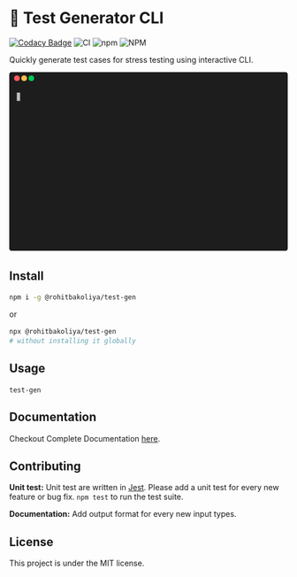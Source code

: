 # 🧪 Test Generator CLI

[![Codacy Badge](https://app.codacy.com/project/badge/Grade/c94af0a71b424122a6101604f16b6d56)](https://www.codacy.com/gh/rohitbakoliya/test-gen/dashboard?utm_source=github.com&utm_medium=referral&utm_content=rohitbakoliya/test-gen&utm_campaign=Badge_Grade)
![CI](https://img.shields.io/github/workflow/status/rohitbakoliya/test-gen/CI?logo=Github&label=CI)
![npm](https://img.shields.io/npm/v/@rohitbakoliya/test-gen)
![NPM](https://img.shields.io/npm/l/@rohitbakoliya/test-gen)

Quickly generate test cases for stress testing using interactive CLI.

![demo](./docs/demo-min.gif)

## Install

```bash
npm i -g @rohitbakoliya/test-gen
```

or

```bash
npx @rohitbakoliya/test-gen 
# without installing it globally
```

## Usage

```
test-gen
```

## Documentation

Checkout Complete Documentation [here](docs/docs.md).

## Contributing

**Unit test:** Unit test are written in [Jest](https://jestjs.io/). Please add a unit test for every
new feature or bug fix. `npm test` to run the test suite.

**Documentation:** Add output format for every new input types.

## License

This project is under the MIT license.
